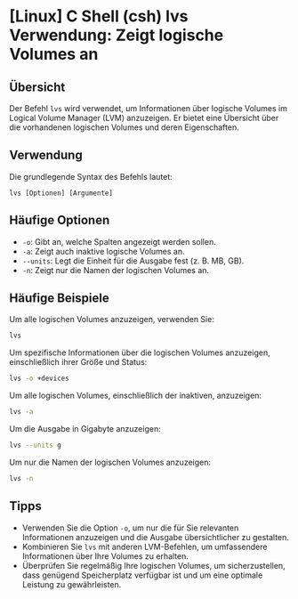 # [Linux] C Shell (csh) lvs Verwendung: Zeigt logische Volumes an

## Übersicht
Der Befehl `lvs` wird verwendet, um Informationen über logische Volumes im Logical Volume Manager (LVM) anzuzeigen. Er bietet eine Übersicht über die vorhandenen logischen Volumes und deren Eigenschaften.

## Verwendung
Die grundlegende Syntax des Befehls lautet:

```
lvs [Optionen] [Argumente]
```

## Häufige Optionen
- `-o`: Gibt an, welche Spalten angezeigt werden sollen.
- `-a`: Zeigt auch inaktive logische Volumes an.
- `--units`: Legt die Einheit für die Ausgabe fest (z. B. MB, GB).
- `-n`: Zeigt nur die Namen der logischen Volumes an.

## Häufige Beispiele
Um alle logischen Volumes anzuzeigen, verwenden Sie:

```bash
lvs
```

Um spezifische Informationen über die logischen Volumes anzuzeigen, einschließlich ihrer Größe und Status:

```bash
lvs -o +devices
```

Um alle logischen Volumes, einschließlich der inaktiven, anzuzeigen:

```bash
lvs -a
```

Um die Ausgabe in Gigabyte anzuzeigen:

```bash
lvs --units g
```

Um nur die Namen der logischen Volumes anzuzeigen:

```bash
lvs -n
```

## Tipps
- Verwenden Sie die Option `-o`, um nur die für Sie relevanten Informationen anzuzeigen und die Ausgabe übersichtlicher zu gestalten.
- Kombinieren Sie `lvs` mit anderen LVM-Befehlen, um umfassendere Informationen über Ihre Volumes zu erhalten.
- Überprüfen Sie regelmäßig Ihre logischen Volumes, um sicherzustellen, dass genügend Speicherplatz verfügbar ist und um eine optimale Leistung zu gewährleisten.